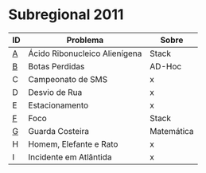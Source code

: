 # **Subregional 2011**

| ID  |  Problema  | Sobre |
| - | ------------------- | -------- |
| [A](https://github.com/3Strela/Competitive_Programing/blob/master/Competitions/ACM-ICPC_Brazil_Subregional/AnyEx/Acido.cpp) |  Ácido Ribonucleico Alienígena |  Stack |
| [B](https://github.com/3Strela/Competitive_Programing/blob/master/Competitions/ACM-ICPC_Brazil_Subregional/AnyEx/Botas.cpp) |  Botas Perdidas |  AD-Hoc |
| C |  Campeonato de SMS |  x |
| D |  Desvio de Rua |  x |
| E |  Estacionamento |  x |
| [F](https://github.com/3Strela/Competitive_Programing/blob/master/Competitions/ACM-ICPC_Brazil_Subregional/AnyEx/Foco.cpp) |  Foco |  Stack |
| [G](https://github.com/3Strela/Competitive_Programing/blob/master/Competitions/ACM-ICPC_Brazil_Subregional/AnyEx/Guarda.cpp) |  Guarda Costeira |  Matemática |
| H |  Homem, Elefante e Rato |  x |
| I |  Incidente em Atlântida |  x |